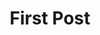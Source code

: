 ---
title: 'First Post'
description: 'Here is a sample of some basic Markdown syntax that can be used when writing Markdown content in Astro.'
pubDate: 'Jan 03 2022'
---